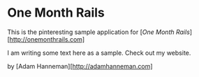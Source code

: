 # One Month Rails

This is the pinteresting sample application for
[*One Month Rails*] [http://onemonthrails.com]

I am writing some text here as a sample.  Check out
my website.

by [Adam Hanneman][http://adamhanneman.com]